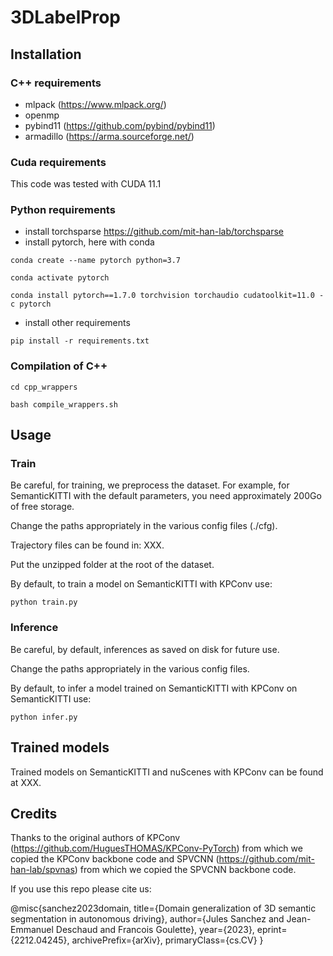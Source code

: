 # 3DLabelProp

## Installation

### C++ requirements

- mlpack (https://www.mlpack.org/)
- openmp
- pybind11 (https://github.com/pybind/pybind11)
- armadillo (https://arma.sourceforge.net/)

### Cuda requirements

This code was tested with CUDA 11.1

### Python requirements

- install torchsparse https://github.com/mit-han-lab/torchsparse
- install pytorch, here with conda

`conda create --name pytorch python=3.7`

`conda activate pytorch`

`conda install pytorch==1.7.0 torchvision torchaudio cudatoolkit=11.0 -c pytorch`
- install other requirements

`pip install -r requirements.txt`

### Compilation of C++

`cd cpp_wrappers`

`bash compile_wrappers.sh`

## Usage

### Train
Be careful, for training, we preprocess the dataset. For example, for SemanticKITTI with the default parameters, you need approximately 200Go of free storage.

Change the paths appropriately in the various config files (./cfg).

Trajectory files can be found in: XXX. 

Put the unzipped folder at the root of the dataset.

By default, to train a model on SemanticKITTI with KPConv use:

`python train.py`

### Inference
Be careful, by default, inferences as saved on disk for future use.

Change the paths appropriately in the various config files.

By default, to infer a model trained on SemanticKITTI with KPConv on SemanticKITTI use:

`python infer.py`

## Trained models
Trained models on SemanticKITTI and nuScenes with KPConv can be found at XXX.

## Credits

Thanks to the original authors of KPConv (https://github.com/HuguesTHOMAS/KPConv-PyTorch) from which we copied the KPConv backbone code and SPVCNN (https://github.com/mit-han-lab/spvnas) from which we copied the SPVCNN backbone code.

If you use this repo please cite us:

@misc{sanchez2023domain,
      title={Domain generalization of 3D semantic segmentation in autonomous driving}, 
      author={Jules Sanchez and Jean-Emmanuel Deschaud and Francois Goulette},
      year={2023},
      eprint={2212.04245},
      archivePrefix={arXiv},
      primaryClass={cs.CV}
}